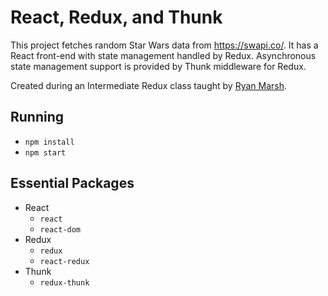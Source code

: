 # React, Redux, and Thunk

This project fetches random Star Wars data from https://swapi.co/. It has a React front-end with state management handled by Redux. Asynchronous state management support is provided by Thunk middleware for Redux. 

Created during an Intermediate Redux class taught by [Ryan Marsh](https://github.com/ryanwmarsh).

## Running

* `npm install`
* `npm start`

## Essential Packages

* React
  * `react`
  * `react-dom`
* Redux
  * `redux`
  * `react-redux`
* Thunk
  * `redux-thunk`
